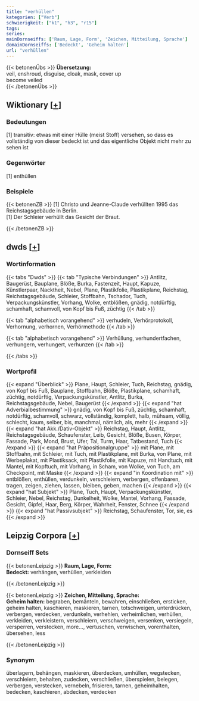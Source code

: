 ```yaml
---
title: "verhüllen"
kategorien: ["Verb"]
schwierigkeit: ["k1", "h3", "r15"]
tags:
series:
mainDornseiffs: ['Raum, Lage, Form', 'Zeichen, Mitteilung, Sprache']
domainDornseiffs: ['Bedeckt', 'Geheim halten']
url: "verhüllen"
---
```


{{< betonenÜbs >}}
**Übersetzung:**  
veil, enshroud, disguise, cloak, mask, cover up  
become veiled  
{{< /betonenÜbs >}}

## Wiktionary [[+](https://de.wiktionary.org/wiki/verhüllen)]

### Bedeutungen
[1] transitiv: etwas mit einer Hülle (meist Stoff) versehen, so dass es vollständig von dieser bedeckt ist und das eigentliche Objekt nicht mehr zu sehen ist  

### Gegenwörter
[1] enthüllen  

### Beispiele
{{< betonenZB >}}
[1] Christo und Jeanne-Claude verhüllten 1995 das Reichstagsgebäude in Berlin.  
[1] Der Schleier verhüllt das Gesicht der Braut.  

{{< /betonenZB >}}


## dwds [[+](https://www.dwds.de/wb/verhüllen)]

### Wortinformation
{{< tabs "Dwds" >}}
{{< tab "Typische Verbindungen" >}}
Antlitz, Baugerüst, Bauplane, Blöße, Burka, Fastenzeit, Haupt, Kapuze, Künstlerpaar, Nacktheit, Nebel, Plane, Plastikfolie, Plastikplane, Reichstag, Reichstagsgebäude, Schleier, Stoffbahn, Tschador, Tuch, Verpackungskünstler, Vorhang, Wolke, entblößen, gnädig, notdürftig, schamhaft, schamvoll, von Kopf bis Fuß, züchtig
{{< /tab >}}

{{< tab "alphabetisch vorangehend" >}}
verhudeln, Verhörprotokoll, Verhornung, verhornen, Verhörmethode
{{< /tab >}}

{{< tab "alphabetisch vorangehend" >}}
Verhüllung, verhundertfachen, verhungern, verhungert, verhunzen
{{< /tab >}}

{{< /tabs >}}

### Wortprofil
{{< expand "Überblick" >}} Plane, Haupt, Schleier, Tuch, Reichstag, gnädig, von Kopf bis Fuß, Bauplane, Stoffbahn, Blöße, Plastikplane, schamhaft, züchtig, notdürftig, Verpackungskünstler, Antlitz, Burka, Reichstagsgebäude, Nebel, Baugerüst {{< /expand >}}
{{< expand "hat Adverbialbestimmung" >}} gnädig, von Kopf bis Fuß, züchtig, schamhaft, notdürftig, schamvoll, schwarz, vollständig, komplett, halb, mühsam, völlig, schlecht, kaum, selber, bis, manchmal, nämlich, als, mehr {{< /expand >}}
{{< expand "hat Akk./Dativ-Objekt" >}} Reichstag, Haupt, Antlitz, Reichstagsgebäude, Schaufenster, Leib, Gesicht, Blöße, Busen, Körper, Fassade, Park, Mond, Brust, Ufer, Tal, Turm, Haar, Tatbestand, Tuch {{< /expand >}}
{{< expand "hat Präpositionalgruppe" >}} mit Plane, mit Stoffbahn, mit Schleier, mit Tuch, mit Plastikplane, mit Burka, von Plane, mit Werbeplakat, mit Plastiksack, mit Plastikfolie, mit Kapuze, mit Handtuch, mit Mantel, mit Kopftuch, mit Vorhang, in Scham, von Wolke, von Tuch, am Checkpoint, mit Maske {{< /expand >}}
{{< expand "in Koordination mit" >}} entblößen, enthüllen, verdunkeln, verschleiern, verbergen, offenbaren, tragen, zeigen, ziehen, lassen, bleiben, geben, machen {{< /expand >}}
{{< expand "hat Subjekt" >}} Plane, Tuch, Haupt, Verpackungskünstler, Schleier, Nebel, Reichstag, Dunkelheit, Wolke, Mantel, Vorhang, Fassade, Gesicht, Gipfel, Haar, Berg, Körper, Wahrheit, Fenster, Schnee {{< /expand >}}
{{< expand "hat Passivsubjekt" >}} Reichstag, Schaufenster, Tor, sie, es {{< /expand >}}

## Leipzig Corpora [[+](https://corpora.uni-leipzig.de/en/res?word=verhüllen&corpusId=deu_newscrawl-public_2018)]

### Dornseiff Sets
{{< betonenLeipzig >}}
**Raum, Lage, Form:**  
**Bedeckt:** verhängen, verhüllen, verkleiden  

{{< /betonenLeipzig >}}


{{< betonenLeipzig >}}
**Zeichen, Mitteilung, Sprache:**  
**Geheim halten:** begraben, bemänteln, bewahren, einschließen, ersticken, geheim halten, kaschieren, maskieren, tarnen, totschweigen, unterdrücken, verbergen, verdecken, verdunkeln, verhehlen, verheimlichen, verhüllen, verkleiden, verkleistern, verschleiern, verschweigen, versenken, versiegeln, versperren, verstecken, more..., vertuschen, verwischen, vorenthalten, übersehen, less  

{{< /betonenLeipzig >}}

### Synonym
überlagern, behängen, maskieren, überdecken, umhüllen, wegstecken, verschleiern, behalten, zudecken, verschließen, überspielen, belegen, verbergen, verstecken, vernebeln, frisieren, tarnen, geheimhalten, bedecken, kaschieren, abdecken, verdecken

